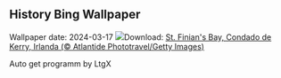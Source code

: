 ## History Bing Wallpaper
Wallpaper date: 2024-03-17
![](https://www.bing.com/th?id=OHR.StFiniansBay_ES-ES8366850024_UHD.jpg&w=1000)Download: [St. Finian's Bay, Condado de Kerry, Irlanda (© Atlantide Phototravel/Getty Images)](https://www.bing.com/th?id=OHR.StFiniansBay_ES-ES8366850024_UHD.jpg)

Auto get programm by LtgX
